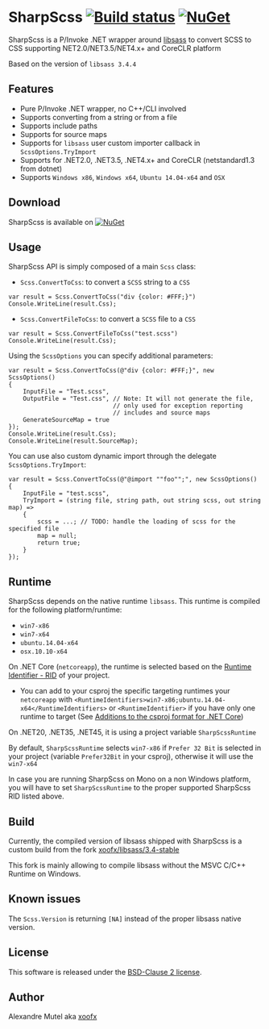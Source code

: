# SharpScss [![Build status](https://ci.appveyor.com/api/projects/status/github/xoofx/sharpscss?svg=true)](https://ci.appveyor.com/project/xoofx/sharpscss/branch/master)  [![NuGet](https://img.shields.io/nuget/v/SharpScss.svg)](https://www.nuget.org/packages/SharpScss/)

SharpScss is a P/Invoke .NET wrapper around [libsass](https://github.com/sass/libsass) to convert SCSS to CSS supporting NET2.0/NET3.5/NET4.x+ and CoreCLR platform

Based on the version of `libsass 3.4.4`

## Features

- Pure P/Invoke .NET wrapper, no C++/CLI involved
- Supports converting from a string or from a file
- Supports include paths
- Supports for source maps
- Supports for `libsass` user custom importer callback in `ScssOptions.TryImport`
- Supports for .NET2.0, .NET3.5, .NET4.x+ and CoreCLR (netstandard1.3 from dotnet)
- Supports `Windows x86`, `Windows x64`, `Ubuntu 14.04-x64` and `OSX`

## Download

SharpScss is available on [![NuGet](https://img.shields.io/nuget/v/SharpScss.svg)](https://www.nuget.org/packages/SharpScss/)

## Usage

SharpScss API is simply composed of a main `Scss` class:

- `Scss.ConvertToCss`: to convert a `SCSS` string to a `CSS`  

```
var result = Scss.ConvertToCss("div {color: #FFF;}")
Console.WriteLine(result.Css);
```

- `Scss.ConvertFileToCss`: to convert a `SCSS` file to a `CSS`  

```
var result = Scss.ConvertFileToCss("test.scss")
Console.WriteLine(result.Css);
```

Using the `ScssOptions` you can specify additional parameters:

```
var result = Scss.ConvertToCss(@"div {color: #FFF;}", new ScssOptions()
{
	InputFile = "Test.scss",
	OutputFile = "Test.css", // Note: It will not generate the file, 
                             // only used for exception reporting
                             // includes and source maps
	GenerateSourceMap = true
});
Console.WriteLine(result.Css);
Console.WriteLine(result.SourceMap);
```

You can use also custom dynamic import through the delegate `ScssOptions.TryImport`:

``` 
var result = Scss.ConvertToCss(@"@import ""foo"";", new ScssOptions()
{
	InputFile = "test.scss",
	TryImport = (string file, string path, out string scss, out string map) =>
	{
		scss = ...; // TODO: handle the loading of scss for the specified file
		map = null;
		return true;
	}
});
```

## Runtime

SharpScss depends on the native runtime `libsass`. This runtime is compiled for the following platform/runtime:

- `win7-x86`
- `win7-x64`
- `ubuntu.14.04-x64`
- `osx.10.10-x64`

On .NET Core (`netcoreapp`), the runtime is selected based on the [Runtime Identifier - RID](https://docs.microsoft.com/en-us/dotnet/articles/core/rid-catalog) of your project.

- You can add to your csproj the specific targeting runtimes your `netcoreapp` with `<RuntimeIdentifiers>win7-x86;ubuntu.14.04-x64</RuntimeIdentifiers>` or `<RuntimeIdentifier>` if you have only one runtime to target (See [Additions to the csproj format for .NET Core](https://docs.microsoft.com/en-us/dotnet/articles/core/tools/csproj))

On .NET20, .NET35, .NET45, it is using a project variable `SharpScssRuntime`

By default, `SharpScssRuntime` selects `win7-x86` if `Prefer 32 Bit` is selected in your project (variable `Prefer32Bit` in your csproj), otherwise it will use the `win7-x64`

In case you are running SharpScss on Mono on a non Windows platform, you will have to set `SharpScssRuntime` to the proper supported SharpScss RID listed above.

## Build

Currently, the compiled version of libsass shipped with SharpScss is a custom build from the fork [xoofx/libsass/3.4-stable](https://github.com/xoofx/libsass/tree/3.4-stable)

This fork is mainly allowing to compile libsass without the MSVC C/C++ Runtime on Windows.

## Known issues

The `Scss.Version` is returning `[NA]` instead of the proper libsass native version.

## License

This software is released under the [BSD-Clause 2 license](http://opensource.org/licenses/BSD-2-Clause). 

## Author

Alexandre Mutel aka [xoofx](http://xoofx.com)